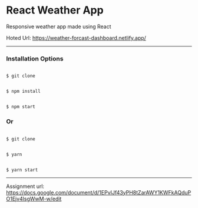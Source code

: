 ﻿
# React Weather App

  
  

Responsive weather app made using React

  Hoted Url:
  https://weather-forcast-dashboard.netlify.app/

<hr />

  

### Installation Options

  

```

$ git clone

```

  

```

$ npm install

```

  

```

$ npm start

```

  

### Or

  

```

$ git clone

```

  

```

$ yarn

```

  

```

$ yarn start

```

  

<hr />

Assignment url:
https://docs.google.com/document/d/1EPvIJf43yPH8tZarAWY1KWFkAQduPO1Ejv4lsgWwM-w/edit
